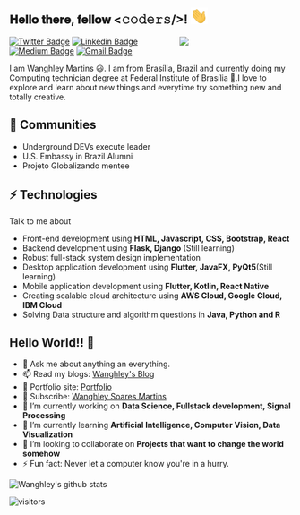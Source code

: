 <h2> 𝐇𝐞𝐥𝐥𝐨 𝐭𝐡𝐞𝐫𝐞, 𝐟𝐞𝐥𝐥𝐨𝐰 <𝚌𝚘𝚍𝚎𝚛𝚜/>! <img src="https://raw.githubusercontent.com/ABSphreak/ABSphreak/master/gifs/Hi.gif" width="30px"></h2>

<img align='right' src='https://user-images.githubusercontent.com/5713670/87202985-820dcb80-c2b6-11ea-9f56-7ec461c497c3.gif' width='200"'>

[![Twitter Badge](https://img.shields.io/badge/-@wanghley-1ca0f1?style=flat-square&labelColor=1ca0f1&logo=twitter&logoColor=white&link=https://twitter.com/wanghley)](https://twitter.com/wanghley) [![Linkedin Badge](https://img.shields.io/badge/-wanghley-blue?style=flat-square&logo=Linkedin&logoColor=white&link=https://www.linkedin.com/in/wanghley/)](https://www.linkedin.com/in/wanghley/) [![Medium Badge](https://img.shields.io/badge/-@https://medium.com/@wanghley-03a57a?style=flat-square&labelColor=000000&logo=Medium&link=https://medium.com/@wanghley)](https://medium.com/@wanghley)
[![Gmail Badge](https://img.shields.io/badge/-wanghleys@gmail.com-c14438?style=flat-square&logo=Gmail&logoColor=white&link=mailto:wanghleys@gmail.com)](mailto:wanghleys@gmail.com)

I am Wanghley Martins 😃. I am from Brasília, Brazil and currently doing my Computing technician degree at Federal Institute of Brasília 🏫.I love to explore and learn about new things and everytime try something new and totally creative.
## 👯 Communities
* Underground DEVs execute leader
* U.S. Embassy in Brazil Alumni 
* Projeto Globalizando mentee

## ⚡ Technologies
Talk to me about
- Front-end development using **HTML, Javascript, CSS, Bootstrap, React**
- Backend development using **Flask, Django** (Still learning)
- Robust full-stack system design implementation
- Desktop application development using **Flutter, JavaFX, PyQt5**(Still learning)
- Mobile application development using **Flutter, Kotlin, React Native**
- Creating scalable cloud architecture using **AWS Cloud, Google Cloud, IBM Cloud**
- Solving Data structure and algorithm questions in **Java, Python and R**
## Hello World!! 🤔
- 💬 Ask me about anything an everything.
- 📫 Read my blogs: [Wanghley's Blog](#soon)
- 🎯 Portfolio site: [Portfolio](https://wanghley.github.io)
- 🔔 Subscribe: [Wanghley Soares Martins](https://www.youtube.com/channel/UCKNtMU9M559bmXxKoT6YeJw)
- 🔭 I’m currently working on **Data Science, Fullstack development, Signal Processing**
- 🌱 I’m currently learning **Artificial Intelligence, Computer Vision, Data Visualization**
- 👯 I’m looking to collaborate on **Projects that want to change the world somehow**
- ⚡ Fun fact: Never let a computer know you're in a hurry.

![Wanghley's github stats](https://github-readme-stats.vercel.app/api?username=wanghley&hide=["issues"]&show_icons=true)

![visitors](https://visitor-badge.glitch.me/badge?page_id=wanghley.wanghley)




<!--
**Wanghley/wanghley** is a ✨ _special_ ✨ repository because its `README.md` (this file) appears on your GitHub profile.

Here are some ideas to get you started:

- 🔭 I’m currently working on ...
- 🌱 I’m currently learning ...
- 👯 I’m looking to collaborate on ...
- 🤔 I’m looking for help with ...
- 💬 Ask me about ...
- 📫 How to reach me: ...
- 😄 Pronouns: ...
- ⚡ Fun fact: ...
-->
